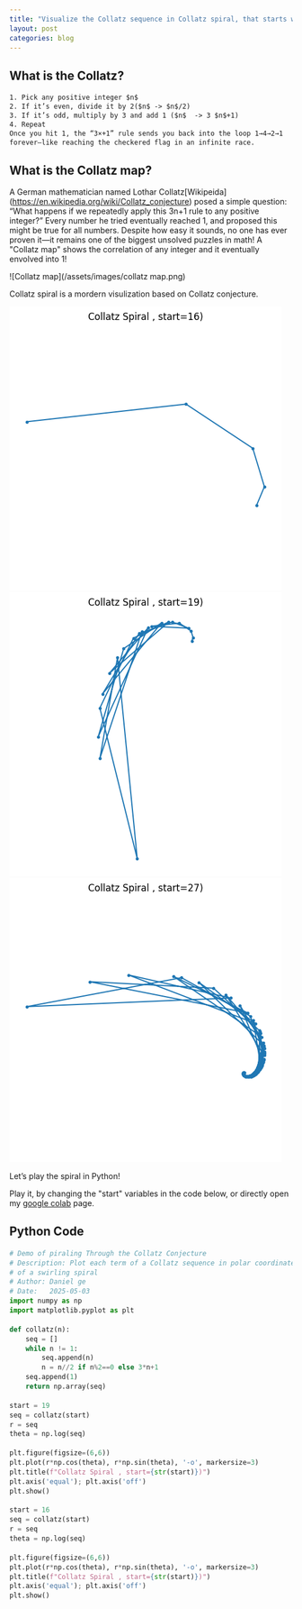 ```yaml
---
title: "Visualize the Collatz sequence in Collatz spiral, that starts with any number"
layout: post
categories: blog
---
```


## What is the Collatz? 
    1. Pick any positive integer $n$
    2. If it’s even, divide it by 2($n$ -> $n$/2)
    3. If it’s odd, multiply by 3 and add 1 ($n$  -> 3 $n$+1)
    4. Repeat
    Once you hit 1, the “3×+1” rule sends you back into the loop 1→4→2→1 forever—like reaching the checkered flag in an infinite race.
    
## What is the Collatz map? 
A German mathematician named Lothar Collatz[Wikipeida] (https://en.wikipedia.org/wiki/Collatz_conjecture) posed a simple question:
    “What happens if we repeatedly apply this 3n+1 rule to any positive integer?”
Every number he tried eventually reached 1, and proposed this might be true for all numbers. Despite how easy it sounds, no one has ever proven it—it remains one of the biggest unsolved puzzles in math!
A "Collatz map" shows the correlation of any integer and it eventually envolved into 1! 

![Collatz map](/assets/images/collatz map.png)


Collatz spiral is a mordern visulization based on Collatz conjecture. 

![collatz_conjecture16](/assets/images/collatz_conjecture16.png)
![collatz_conjecture19](/assets/images/collatz_conjecture19.png)
![collatz_conjecture27](/assets/images/collatz_conjecture27.png)


Let’s play the spiral in Python!


Play it, by changing the "start" variables in the code below, or directly open my [google colab](https://colab.research.google.com/drive/13WyXPjfWPCNFrZ5iqiIkvVJ__Hy3Q3w1?usp=sharing) page.


## Python Code

```python
# Demo of piraling Through the Collatz Conjecture
# Description: Plot each term of a Collatz sequence in polar coordinates, and show the result
# of a swirling spiral
# Author: Daniel ge
# Date:   2025-05-03
import numpy as np
import matplotlib.pyplot as plt

def collatz(n):
    seq = []
    while n != 1:
        seq.append(n)
        n = n//2 if n%2==0 else 3*n+1
    seq.append(1)
    return np.array(seq)

start = 19
seq = collatz(start)
r = seq
theta = np.log(seq)

plt.figure(figsize=(6,6))
plt.plot(r*np.cos(theta), r*np.sin(theta), '-o', markersize=3)
plt.title(f"Collatz Spiral , start={str(start)})")
plt.axis('equal'); plt.axis('off')
plt.show()

start = 16
seq = collatz(start)
r = seq
theta = np.log(seq)

plt.figure(figsize=(6,6))
plt.plot(r*np.cos(theta), r*np.sin(theta), '-o', markersize=3)
plt.title(f"Collatz Spiral , start={str(start)})")
plt.axis('equal'); plt.axis('off')
plt.show()

```
